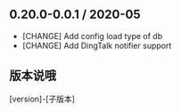 ## 0.20.0-0.0.1 / 2020-05

* [CHANGE] Add config load type of db
* [CHANGE] Add DingTalk notifier support

## 版本说哦

[version]-[子版本]